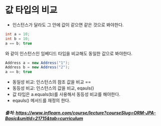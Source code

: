 # 값 타입의 비교

- 인스턴스가 달라도 그 안에 값이 같으면 같은 것으로 봐야한다.
```java
int a = 10;
int b = 10;
a == b; true
```
와 같이 인스턴스인 임베디드 타입을 비교해도 동일한 값으로 봐야한다.
```java
Address a = new Address("1");
Address b = new Address("2");
a == b; true
```

- 동일성 비교: 인스턴스의 참조 값을 비교 ==
- 동등성 비교: 인스턴스의 값을 비교, eqauls()
- 값 타입은 a.equals(b)를 사용해서 동등성 비교를 해야한다.
- eqauls() 메서드를 재정의 한다.

##### 출처: https://www.inflearn.com/course/lecture?courseSlug=ORM-JPA-Basic&unitId=21715&tab=curriculum